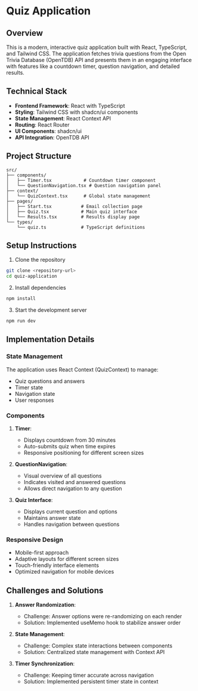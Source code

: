 # Quiz Application

## Overview
This is a modern, interactive quiz application built with React, TypeScript, and Tailwind CSS. The application fetches trivia questions from the Open Trivia Database (OpenTDB) API and presents them in an engaging interface with features like a countdown timer, question navigation, and detailed results.


## Technical Stack
- **Frontend Framework**: React with TypeScript
- **Styling**: Tailwind CSS with shadcn/ui components
- **State Management**: React Context API
- **Routing**: React Router
- **UI Components**: shadcn/ui
- **API Integration**: OpenTDB API

## Project Structure
```
src/
├── components/
│   ├── Timer.tsx            # Countdown timer component
│   └── QuestionNavigation.tsx # Question navigation panel
├── context/
│   └── QuizContext.tsx      # Global state management
├── pages/
│   ├── Start.tsx           # Email collection page
│   ├── Quiz.tsx            # Main quiz interface
│   └── Results.tsx         # Results display page
└── types/
    └── quiz.ts             # TypeScript definitions
```

## Setup Instructions
1. Clone the repository
```bash
git clone <repository-url>
cd quiz-application
```

2. Install dependencies
```bash
npm install
```

3. Start the development server
```bash
npm run dev
```

## Implementation Details

### State Management
The application uses React Context (QuizContext) to manage:
- Quiz questions and answers
- Timer state
- Navigation state
- User responses

### Components
1. **Timer**: 
   - Displays countdown from 30 minutes
   - Auto-submits quiz when time expires
   - Responsive positioning for different screen sizes

2. **QuestionNavigation**:
   - Visual overview of all questions
   - Indicates visited and answered questions
   - Allows direct navigation to any question

3. **Quiz Interface**:
   - Displays current question and options
   - Maintains answer state
   - Handles navigation between questions

### Responsive Design
- Mobile-first approach
- Adaptive layouts for different screen sizes
- Touch-friendly interface elements
- Optimized navigation for mobile devices

## Challenges and Solutions

1. **Answer Randomization**:
   - Challenge: Answer options were re-randomizing on each render
   - Solution: Implemented useMemo hook to stabilize answer order

2. **State Management**:
   - Challenge: Complex state interactions between components
   - Solution: Centralized state management with Context API

3. **Timer Synchronization**:
   - Challenge: Keeping timer accurate across navigation
   - Solution: Implemented persistent timer state in context
